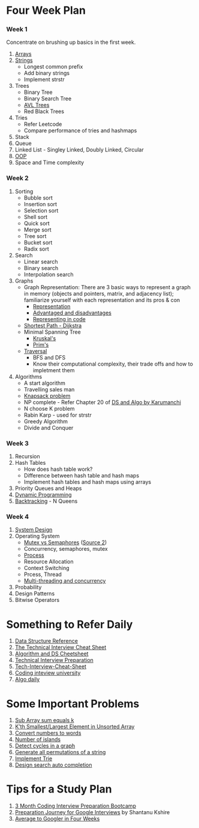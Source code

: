 # Four Week Plan
### **Week 1** 
Concentrate on brushing up basics in the first week.

1. [Arrays](https://algodaily.com/lessons/an-executable-data-structures-cheat-sheet)
2. [Strings](https://algodaily.com/lessons/an-executable-data-structures-cheat-sheet)
   - Longest common prefix
   - Add binary strings
   - Implement strstr
3. Trees
   - Binary Tree
   - Binary Search Tree
   - [AVL Trees](https://www.baeldung.com/java-avl-trees)
   - Red Black Trees
4. Tries
   - Refer Leetcode
   - Compare performance of tries and hashmaps
7. Stack
8. Queue
9. Linked List - Singley Linked, Doubly Linked, Circular
10. [OOP](https://www.javatpoint.com/java-oops-concepts)
11. Space and Time complexity


### **Week 2** 
1. Sorting
   - Bubble sort
   - Insertion sort
   - Selection sort
   - Shell sort
   - Quick sort
   - Merge sort
   - Tree sort
   - Bucket sort
   - Radix sort
2. Search
   - Linear search
   - Binary search
   - Interpolation search
3. Graphs
   - Graph Representation:
      There are 3 basic ways to represent a graph in memory (objects and pointers, matrix, and adjacency list); familiarize yourself with each representation and its pros & con
      * [Representation](https://www.hackerearth.com/practice/algorithms/graphs/graph-representation/tutorial/)
      * [Advantaged and disadvantages](https://www.algolist.net/Data_structures/Graph/Internal_representation)
      * [Representing in code](https://stackabuse.com/graphs-in-java-representing-graphs-in-code/)
   - [Shortest Path - Dijkstra](https://www.baeldung.com/java-dijkstra)
   - Minimal Spanning Tree
      * [Kruskal's](https://www.baeldung.com/java-spanning-trees-kruskal)
      * [Prim's](https://www.baeldung.com/java-prim-algorithm)
   - [Traversal](https://www.section.io/engineering-education/graph-traversals-java/)
      * BFS and DFS
      * Know their computational complexity, their trade offs and how to impletment them
4. Algorithms
   -  A start algorithm
   - Travelling sales man
   - [Knapsack problem](https://medium.com/@fabianterh/how-to-solve-the-knapsack-problem-with-dynamic-programming-eb88c706d3cf)
   - NP complete - Refer Chapter 20 of [DS and Algo by Karumanchi](https://www.amazon.com/Data-Structures-Algorithms-Made-Easy/dp/819324527X)
   - N choose K problem
   - Rabin Karp - used for strstr
   - Greedy Algorithm
   - Divide and Conquer
### **Week 3** 
1. Recursion
2. Hash Tables
   - How does hash table work?
   - Difference between hash table and hash maps
   - Implement hash tables and hash maps using arrays
3. Priority Queues and Heaps
4. [Dynamic Programming](https://www.educative.io/courses/grokking-dynamic-programming-patterns-for-coding-interviews/m2G1pAq0OO0)
5. [Backtracking](https://cs.lmu.edu/~ray/notes/backtracking/) - N Queens
### **Week 4** 
1. [System Design](https://www.hiredintech.com/classrooms/system-design/lesson/52)
2. Operating System
   - [Mutex vs Semaphores](https://www.guru99.com/mutex-vs-semaphore.html) ([Source 2](https://www.geeksforgeeks.org/mutex-vs-semaphore/))
   - Concurrency, semaphores, mutex
   - [Process](https://www.studytonight.com/operating-system/operating-system-processes)
   - Resource Allocation
   - Context Switching
   - Prcess, Thread
   - [Multi-threading and concurrency](https://www.educative.io/blog/multithreading-and-concurrency-fundamentals)
3. Probability
4. Design Patterns
5. Bitwise Operators  

# Something to Refer Daily
1. [Data Structure Reference](https://www.interviewcake.com/data-structures-reference)
2. [The Technical Interview Cheat Sheet](https://gist.github.com/TSiege/cbb0507082bb18ff7e4b)
3. [Algorithm and DS Cheetsheet](https://algs4.cs.princeton.edu/cheatsheet/)
4. [Technical Interview Preparation](https://hackmd.io/@nesquena/SJIV-n7B?type=view)
5. [Tech-Interview-Cheat-Sheet](https://github.com/TSiege/Tech-Interview-Cheat-Sheet)
6. [Coding inteview university](https://github.com/jwasham/coding-interview-university#data-structures)
7. [Algo daily](https://algodaily.com/lessons/an-executable-data-structures-cheat-sheet)    


# Some Important Problems
1. [Sub Array sum equals k](https://leetcode.com/problems/subarray-sum-equals-k/solution/)
2. [K’th Smallest/Largest Element in Unsorted Array](https://www.geeksforgeeks.org/kth-smallestlargest-element-unsorted-array-set-2-expected-linear-time/)
3. [Convert numbers to words](https://www.netjstech.com/2018/11/converting-numbers-to-words-java-program.html)
4. [Number of islands](https://leetcode.com/problems/number-of-islands/solution/)
5. [Detect cycles in a graph](https://www.baeldung.com/cs/detecting-cycles-in-directed-graph)
6. [Generate all permutations of a string](https://www.techiedelight.com/generate-permutations-string-java-recursive-iterative/)
7. [Implement Trie](https://leetcode.com/problems/implement-trie-prefix-tree/solution/)
8. [Design search auto completion](https://leetcode.com/problems/design-search-autocomplete-system/solution/)

# Tips for a Study Plan
1. [3 Month Coding Interview Preparation Bootcamp](https://www.educative.io/blog/coding-interivew-preparation-bootcamp)
2. [Preparation Journey for Google Interviews](https://medium.com/swlh/my-preparation-journey-for-google-interviews-f41e2dc3cdf9) by Shantanu Kshire
3. [Average to Googler in Four Weeks](https://www.linkedin.com/pulse/average-googler-four-weeks-study-plan-milad-naseri/?trk=v-feed)
